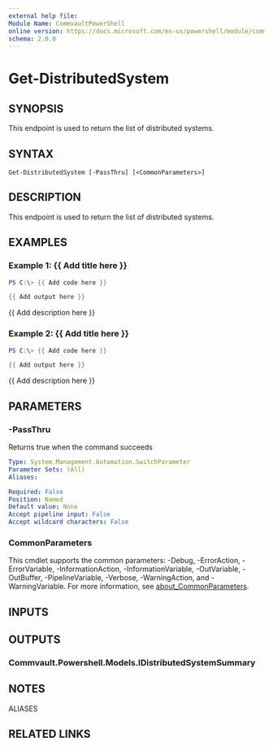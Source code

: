 ```yaml
---
external help file:
Module Name: CommvaultPowerShell
online version: https://docs.microsoft.com/en-us/powershell/module/commvaultpowershell/get-distributedsystem
schema: 2.0.0
---
```


# Get-DistributedSystem

## SYNOPSIS
This endpoint is used to return the list of distributed systems.

## SYNTAX

```
Get-DistributedSystem [-PassThru] [<CommonParameters>]
```

## DESCRIPTION
This endpoint is used to return the list of distributed systems.

## EXAMPLES

### Example 1: {{ Add title here }}
```powershell
PS C:\> {{ Add code here }}

{{ Add output here }}
```

{{ Add description here }}

### Example 2: {{ Add title here }}
```powershell
PS C:\> {{ Add code here }}

{{ Add output here }}
```

{{ Add description here }}

## PARAMETERS

### -PassThru
Returns true when the command succeeds

```yaml
Type: System.Management.Automation.SwitchParameter
Parameter Sets: (All)
Aliases:

Required: False
Position: Named
Default value: None
Accept pipeline input: False
Accept wildcard characters: False
```

### CommonParameters
This cmdlet supports the common parameters: -Debug, -ErrorAction, -ErrorVariable, -InformationAction, -InformationVariable, -OutVariable, -OutBuffer, -PipelineVariable, -Verbose, -WarningAction, and -WarningVariable. For more information, see [about_CommonParameters](http://go.microsoft.com/fwlink/?LinkID=113216).

## INPUTS

## OUTPUTS

### Commvault.Powershell.Models.IDistributedSystemSummary

## NOTES

ALIASES

## RELATED LINKS

